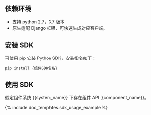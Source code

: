 ## 依赖环境

- 支持 python 2.7，3.7 版本
- 原生适配 Django 框架，可快速生成对应客户端。

## 安装 SDK

可使用 pip 安装 Python SDK，安装指令如下：

```
pip install {组件SDK包名}
```

## 使用 SDK

假定组件系统 {{system_name}} 下存在组件 API {{component_name}}。

{% include doc_templates.sdk_usage_example %}

